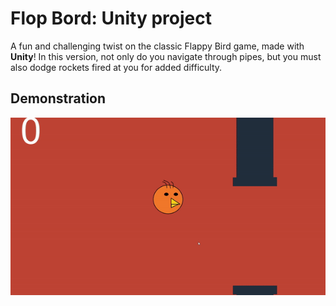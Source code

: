# Flop Bord: Unity project

A fun and challenging twist on the classic Flappy Bird game, made with **Unity**! In this version, not only do you navigate through pipes, but you must also dodge rockets fired at you for added difficulty.

## Demonstration
![Gameplay](./demo.gif)